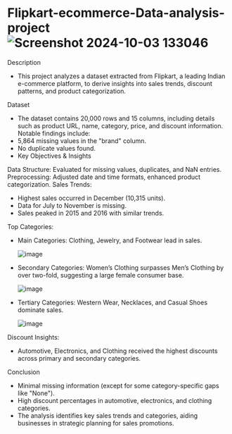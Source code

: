 # Flipkart-ecommerce-Data-analysis-project ![Screenshot 2024-10-03 133046](https://github.com/user-attachments/assets/d3dcfb77-c36c-424a-ad5d-2c09c409427d)

Description
* This project analyzes a dataset extracted from Flipkart, a leading Indian e-commerce platform, to derive insights into sales trends, discount patterns, and product categorization.

Dataset
* The dataset contains 20,000 rows and 15 columns, including details such as product URL, name, category, price, and discount information. Notable findings include:
* 5,864 missing values in the "brand" column.
* No duplicate values found.
* Key Objectives & Insights

Data Structure: Evaluated for missing values, duplicates, and NaN entries.
Preprocessing: Adjusted date and time formats, enhanced product categorization.
Sales Trends:
* Highest sales occurred in December (10,315 units).
* Data for July to November is missing.
* Sales peaked in 2015 and 2016 with similar trends.
  
Top Categories:
* Main Categories: Clothing, Jewelry, and Footwear lead in sales.

  ![image](https://github.com/user-attachments/assets/dc374349-412a-45a9-a0d8-295bbc05aec3)

* Secondary Categories: Women’s Clothing surpasses Men’s Clothing by over two-fold, suggesting a large female consumer base.

  ![image](https://github.com/user-attachments/assets/9bdf745c-e5bf-4898-aefb-8007ac319786)

* Tertiary Categories: Western Wear, Necklaces, and Casual Shoes dominate sales.

  ![image](https://github.com/user-attachments/assets/5709dd44-bf37-4a0b-bc2b-97c3bce0979f)

  
Discount Insights: 
* Automotive, Electronics, and Clothing received the highest discounts across primary and secondary categories.

Conclusion

* Minimal missing information (except for some category-specific gaps like "None").
* High discount percentages in automotive, electronics, and clothing categories.
* The analysis identifies key sales trends and categories, aiding businesses in strategic planning for sales promotions.
